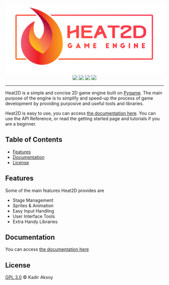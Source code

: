 <p align="center">
  <img src="https://github.com/kadir014/kadir014.github.io/blob/master/assets/Heat2D%20Logo.png"><br>
  <img src="https://img.shields.io/badge/python-3%2B-green.svg">
  <img src="https://img.shields.io/badge/pygame-1.9.6%2B-green.svg">
  <img src="https://img.shields.io/badge/license-GPL%203.0-blue.svg">
  <img src="https://img.shields.io/badge/status-alpha-red.svg">
</p>

---
Heat2D is a simple and concise 2D game engine built on [Pygame](https://www.pygame.org). The main purpose of the engine is to simplify and speed-up the process of game development by providing purposive and useful tools and libraries.

Heat2D is easy to use, you can access [the documentation here](https://kadir014.github.io/projects/heat2d/index.html). You can use the API Reference, or read the getting started page and tutorials if you are a beginner.

## Table of Contents
- [Features](#features)
- [Documentation](https://kadir014.github.io/projects/heat2d/index.html)
- [License](#license)

## Features
Some of the main features Heat2D provides are
- Stage Management
- Sprites & Animation
- Easy Input Handling
- User Interface Tools
- Extra Handy Libraries

## Documentation
You can access [the documentation here](https://kadir014.github.io/projects/heat2d/docs.html)

## License
[GPL 3.0](LICENSE) © Kadir Aksoy

